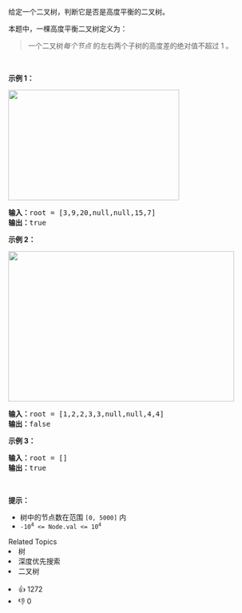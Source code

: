 <p>给定一个二叉树，判断它是否是高度平衡的二叉树。</p>

<p>本题中，一棵高度平衡二叉树定义为：</p>

<blockquote> 
 <p>一个二叉树<em>每个节点&nbsp;</em>的左右两个子树的高度差的绝对值不超过 1 。</p> 
</blockquote>

<p>&nbsp;</p>

<p><strong>示例 1：</strong></p> 
<img alt="" src="https://assets.leetcode.com/uploads/2020/10/06/balance_1.jpg" style="width: 342px; height: 221px;" /> 
<pre>
<strong>输入：</strong>root = [3,9,20,null,null,15,7]
<strong>输出：</strong>true
</pre>

<p><strong>示例 2：</strong></p> 
<img alt="" src="https://assets.leetcode.com/uploads/2020/10/06/balance_2.jpg" style="width: 452px; height: 301px;" /> 
<pre>
<strong>输入：</strong>root = [1,2,2,3,3,null,null,4,4]
<strong>输出：</strong>false
</pre>

<p><strong>示例 3：</strong></p>

<pre>
<strong>输入：</strong>root = []
<strong>输出：</strong>true
</pre>

<p>&nbsp;</p>

<p><strong>提示：</strong></p>

<ul> 
 <li>树中的节点数在范围 <code>[0, 5000]</code> 内</li> 
 <li><code>-10<sup>4</sup> &lt;= Node.val &lt;= 10<sup>4</sup></code></li> 
</ul>

<div><div>Related Topics</div><div><li>树</li><li>深度优先搜索</li><li>二叉树</li></div></div><br><div><li>👍 1272</li><li>👎 0</li></div>